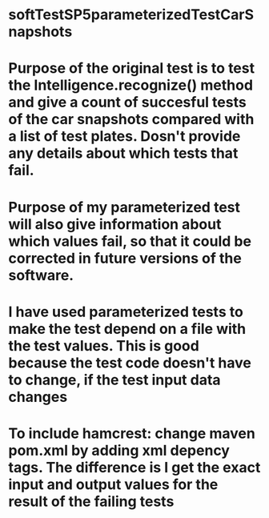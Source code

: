 # softTestSP5parameterizedTestCarSnapshots

# Purpose of the original test is to test the Intelligence.recognize() method and give a count of succesful tests of the car snapshots compared with a list of test plates. Dosn't provide any details about which tests that fail.

# Purpose of my parameterized test will also give information about which values fail, so that it could be corrected in future versions of the software.

# I have used parameterized tests to make the test depend on a file with the test values. This is good because the test code doesn't have to change, if the test input data changes

# To include hamcrest: change maven pom.xml by adding xml depency tags. The difference is I get the exact input and output values for the result of the failing tests
